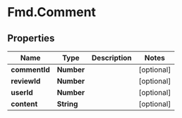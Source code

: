 # Fmd.Comment

## Properties
Name | Type | Description | Notes
------------ | ------------- | ------------- | -------------
**commentId** | **Number** |  | [optional] 
**reviewId** | **Number** |  | [optional] 
**userId** | **Number** |  | [optional] 
**content** | **String** |  | [optional] 
